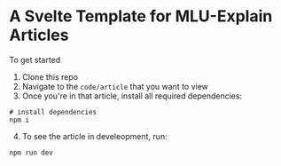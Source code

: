 # A Svelte Template for MLU-Explain Articles

To get started

1. Clone this repo
2. Navigate to the `code/article` that you want to view
3. Once you're in that article, install all required dependencies:

```
# install dependencies
npm i
```

4. To see the article in develeopment, run:

```
npm run dev
```
